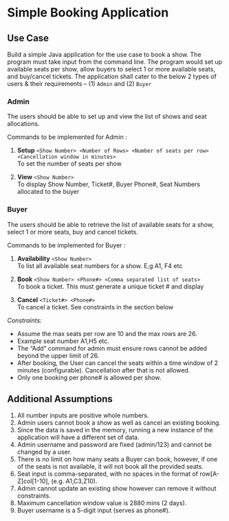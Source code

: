 # Simple Booking Application

## Use Case

Build a simple Java application for the use case to book a show. The program must take input from the command line.
The program would set up available seats per show, allow buyers to select 1 or more available seats, and buy/cancel tickets. The application shall cater to the below 2 types of users & their requirements – (1) `Admin` and (2) `Buyer`

### Admin

The users should be able to set up and view the list of shows and seat allocations.

Commands to be implemented for Admin :

1. **Setup**  `<Show Number> <Number of Rows> <Number of seats per row> <Cancellation window in minutes> `
<br> To set the number of seats per show

2. **View** `<Show Number>`
<br> To display Show Number, Ticket#, Buyer Phone#, Seat Numbers allocated to the buyer

### Buyer

The users should be able to retrieve the list of available seats for a show, select 1 or more seats, buy and cancel tickets.

Commands to be implemented for Buyer :

1. **Availability** `<Show Number>`
<br> To list all available seat numbers for a show. E,g A1, F4 etc

2. **Book** `<Show Number> <Phone#> <Comma separated list of seats>`
<br> To book a ticket. This must generate a unique ticket # and display

3. **Cancel** `<Ticket#> <Phone#>`
<br> To cancel a ticket. See constraints in the section below

*Constraints:*

- Assume the max seats per row are 10 and the max rows are 26.
- Example seat number A1,H5 etc.
- The “Add” command for admin must ensure rows cannot be added beyond the upper limit of 26.
- After booking, the User can cancel the seats within a time window of 2 minutes (configurable). Cancellation after that is not allowed.
- Only one booking per phone# is allowed per show.

## Additional Assumptions

1. All number inputs are positive whole numbers.
2. Admin users cannot book a show as well as cancel an existing booking.
3. Since the data is saved in the memory, running a new instance of the application will have a different set of data.
4. Admin username and password are fixed (admin/123) and cannot be changed by a user.
5. There is no limit on how many seats a Buyer can book, however, if one of the seats is not available, it will not book all the provided seats.
6. Seat input is comma-separated, with no spaces in the format of row[A-Z]col[1-10], (e.g. A1,C3,Z10).
7. Admin cannot update an existing show however can remove it without constraints.
8. Maximum cancellation window value is 2880 mins (2 days).
9. Buyer username is a 5-digit input (serves as phone#).
